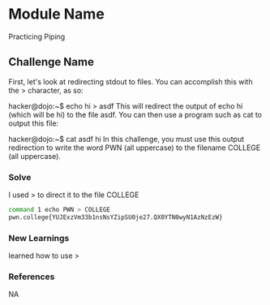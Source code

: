 # Module Name
Practicing Piping

## Challenge Name
First, let's look at redirecting stdout to files. You can accomplish this with the > character, as so:

hacker@dojo:~$ echo hi > asdf
This will redirect the output of echo hi (which will be hi) to the file asdf. You can then use a program such as cat to output this file:

hacker@dojo:~$ cat asdf
hi
In this challenge, you must use this output redirection to write the word PWN (all uppercase) to the filename COLLEGE (all uppercase).

### Solve
I used > to direct it to the file COLLEGE

```bash
command 1 echo PWN > COLLEGE
pwn.college{YUJExzVm33b1nsNsYZipSU0je27.QX0YTN0wyN1AzNzEzW}
```

### New Learnings
learned how to use >

### References 
NA
